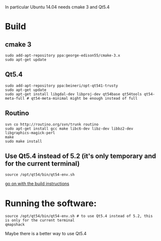 In particular Ubuntu 14.04 needs cmake 3 and Qt5.4


# Build
## cmake 3
```
sudo add-apt-repository ppa:george-edison55/cmake-3.x
sudo apt-get update
```

## Qt5.4
```
sudo add-apt-repository ppa:beineri/opt-qt541-trusty
sudo apt-get update
sudo apt-get install libgdal-dev libproj-dev qt54base qt54tools qt54-meta-full # qt54-meta-minimal might be enough instead of full
```

## Routino
```
svn co http://routino.org/svn/trunk routino
sudo apt-get install gcc make libc6-dev libz-dev libbz2-dev libgraphics-magick-perl
make
sudo make install
```

## Use Qt5.4 instead of 5.2 (it's only temporary and for the current terminal)
```
source /opt/qt54/bin/qt54-env.sh
```
[go on with the build instructions](https://bitbucket.org/maproom/qmapshack/wiki/DocGetQMapShack#markdown-header-linux)


# Running the software:
```
source /opt/qt54/bin/qt54-env.sh # to use Qt5.4 instead of 5.2, this is only for the current terminal
qmapshack
```

Maybe there is a better way to use Qt5.4